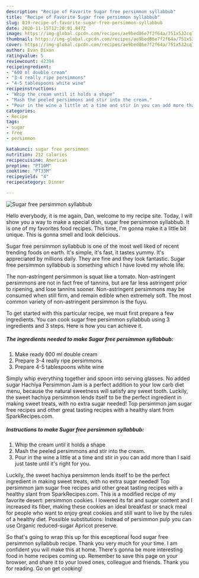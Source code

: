 ```yaml
---
description: "Recipe of Favorite Sugar free persimmon syllabbub"
title: "Recipe of Favorite Sugar free persimmon syllabbub"
slug: 819-recipe-of-favorite-sugar-free-persimmon-syllabbub
date: 2020-11-15T12:20:01.847Z
image: https://img-global.cpcdn.com/recipes/ae9bed86e7f2f64a/751x532cq70/sugar-free-persimmon-syllabbub-recipe-main-photo.jpg
thumbnail: https://img-global.cpcdn.com/recipes/ae9bed86e7f2f64a/751x532cq70/sugar-free-persimmon-syllabbub-recipe-main-photo.jpg
cover: https://img-global.cpcdn.com/recipes/ae9bed86e7f2f64a/751x532cq70/sugar-free-persimmon-syllabbub-recipe-main-photo.jpg
author: Evan Dixon
ratingvalue: 5
reviewcount: 42394
recipeingredient:
- "600 ml double cream"
- "3-4 really ripe persimmons"
- "4-5 tablespoons white wine"
recipeinstructions:
- "Whip the cream until it holds a shape"
- "Mash the peeled persimmons and stir into the cream."
- "Pour in the wine a little at a time and stir in you can add more than I said just taste until it&#39;s right for you."
categories:
- Recipe
tags:
- sugar
- free
- persimmon

katakunci: sugar free persimmon 
nutrition: 212 calories
recipecuisine: American
preptime: "PT10M"
cooktime: "PT33M"
recipeyield: "4"
recipecategory: Dinner

---
```



![Sugar free persimmon syllabbub](https://img-global.cpcdn.com/recipes/ae9bed86e7f2f64a/751x532cq70/sugar-free-persimmon-syllabbub-recipe-main-photo.jpg)

Hello everybody, it is me again, Dan, welcome to my recipe site. Today, I will show you a way to make a special dish, sugar free persimmon syllabbub. It is one of my favorites food recipes. This time, I'm gonna make it a little bit unique. This is gonna smell and look delicious.

Sugar free persimmon syllabbub is one of the most well liked of recent trending foods on earth. It's simple, it's fast, it tastes yummy. It's appreciated by millions daily. They are fine and they look fantastic. Sugar free persimmon syllabbub is something which I have loved my whole life.

The non-astringent persimmon is squat like a tomato. Non-astringent persimmons are not in fact free of tannins, but are far less astringent prior to ripening, and lose tannins sooner. Non-astringent persimmons may be consumed when still firm, and remain edible when extremely soft. The most common variety of non-astringent persimmon is the fuyu.


To get started with this particular recipe, we must first prepare a few ingredients. You can cook sugar free persimmon syllabbub using 3 ingredients and 3 steps. Here is how you can achieve it.

<!--inarticleads1-->

##### The ingredients needed to make Sugar free persimmon syllabbub:

1. Make ready 600 ml double cream
1. Prepare 3-4 really ripe persimmons
1. Prepare 4-5 tablespoons white wine


Simply whip everything together and spoon into serving glasses. No added sugar Hachiya Persimmon Jam is a perfect addition to your low carb diet menu, because the natural sweetness will satisfy any sweet tooth. Luckily, the sweet hachiya persimmon lends itself to be the perfect ingredient in making sweet treats, with no extra sugar needed! Top persimmon jam sugar free recipes and other great tasting recipes with a healthy slant from SparkRecipes.com. 

<!--inarticleads2-->

##### Instructions to make Sugar free persimmon syllabbub:

1. Whip the cream until it holds a shape
1. Mash the peeled persimmons and stir into the cream.
1. Pour in the wine a little at a time and stir in you can add more than I said just taste until it&#39;s right for you.


Luckily, the sweet hachiya persimmon lends itself to be the perfect ingredient in making sweet treats, with no extra sugar needed! Top persimmon jam sugar free recipes and other great tasting recipes with a healthy slant from SparkRecipes.com. This is a modified recipe of my favorite desert: persimmon cookies. I lowered its fat and sugar content and I increased its fiber, making these cookies an ideal breakfast or snack meal for people who want to enjoy great cookies and still want to live by the rules of a healthy diet. Possible substitutions: Instead of persimmon pulp you can use Organic reduced-sugar Apricot preserve. 

So that's going to wrap this up for this exceptional food sugar free persimmon syllabbub recipe. Thank you very much for your time. I am confident you will make this at home. There's gonna be more interesting food in home recipes coming up. Remember to save this page on your browser, and share it to your loved ones, colleague and friends. Thank you for reading. Go on get cooking!

